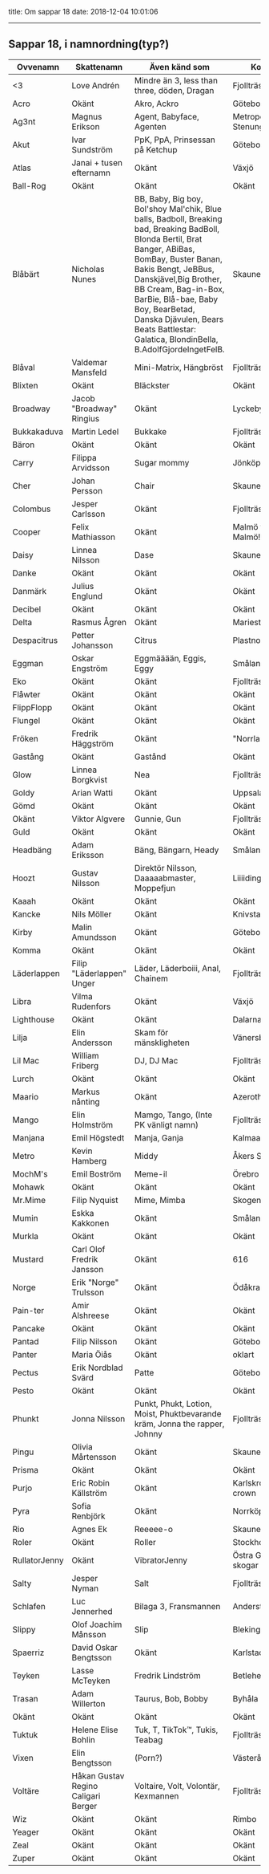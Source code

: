 title: Om sappar 18
date: 2018-12-04 10:01:06

---

## Sappar 18, i namnordning(typ?)

| Ovvenamn      | Skattenamn                          | Även känd som                                                                                                                                                                                                                                                                                                                                          | Kommer ifrån                 |
| ------------- | ----------------------------------- | ------------------------------------------------------------------------------------------------------------------------------------------------------------------------------------------------------------------------------------------------------------------------------------------------------------------------------------------------------ | ---------------------------- |
| <3            | Love Andrén                         | Mindre än 3, less than three, döden, Dragan                                                                                                                                                                                                                                                                                                            | Fjollträsk                   |
| Acro          | Okänt                               | Akro, Ackro                                                                                                                                                                                                                                                                                                                                            | Göteborg                     |
| Ag3nt         | Magnus Erikson                      | Agent, Babyface, Agenten                                                                                                                                                                                                                                                                                                                               | Metropolen Stenungsund       |
| Akut          | Ivar Sundström                      | PpK, PpA, Prinsessan på Ketchup                                                                                                                                                                                                                                                                                                                        | Göteborg                     |
| Atlas         | Janai + tusen efternamn             | Okänt                                                                                                                                                                                                                                                                                                                                                  | Växjö                        |
| Ball-Rog      | Okänt                               | Okänt                                                                                                                                                                                                                                                                                                                                                  | Okänt                        |
| Blåbärt       | Nicholas Nunes                      | BB, Baby, Big boy, Bol'shoy Mal'chik, Blue balls, Badboll, Breaking bad, Breaking BadBoll, Blonda Bertil, Brat Banger, ABiBas, BomBay, Buster Banan, Bakis Bengt, JeBBus, Danskjävel,Big Brother, BB Cream, Bag-in-Box, BarBie, Blå-bae, Baby Boy, BearBetad, Danska Djävulen, Bears Beats Battlestar: Galatica, BlondinBella, B.AdolfGjordeIngetFelB. | Skaune                       |
| Blåval        | Valdemar Mansfeld                   | Mini-Matrix, Hängbröst                                                                                                                                                                                                                                                                                                                                 | Fjollträsk                   |
| Blixten       | Okänt                               | Bläckster                                                                                                                                                                                                                                                                                                                                              | Okänt                        |
| Broadway      | Jacob "Broadway" Ringius            | Okänt                                                                                                                                                                                                                                                                                                                                                  | Lyckeby                      |
| Bukkakaduva   | Martin Ledel                        | Bukkake                                                                                                                                                                                                                                                                                                                                                | Fjollträsk                   |
| Bäron         | Okänt                               | Okänt                                                                                                                                                                                                                                                                                                                                                  | Okänt                        |
| Carry         | Filippa Arvidsson                   | Sugar mommy                                                                                                                                                                                                                                                                                                                                            | Jönköping                    |
| Cher          | Johan Persson                       | Chair                                                                                                                                                                                                                                                                                                                                                  | Skaune                       |
| Colombus      | Jesper Carlsson                     | Okänt                                                                                                                                                                                                                                                                                                                                                  | Fjollträsk                   |
| Cooper        | Felix Mathiasson                    | Okänt                                                                                                                                                                                                                                                                                                                                                  | Malmö fast ändå inte Malmö!? |
| Daisy         | Linnea Nilsson                      | Dase                                                                                                                                                                                                                                                                                                                                                   | Skaune                       |
| Danke         | Okänt                               | Okänt                                                                                                                                                                                                                                                                                                                                                  | Okänt                        |
| Danmärk       | Julius Englund                      | Okänt                                                                                                                                                                                                                                                                                                                                                  | Okänt                        |
| Decibel       | Okänt                               | Okänt                                                                                                                                                                                                                                                                                                                                                  | Okänt                        |
| Delta         | Rasmus Ågren                        | Okänt                                                                                                                                                                                                                                                                                                                                                  | Mariestad                    |
| Despacitrus   | Petter Johansson                    | Citrus                                                                                                                                                                                                                                                                                                                                                 | Plastnorrland/Sundsvall      |
| Eggman        | Oskar Engström                      | Eggmääään, Eggis, Eggy                                                                                                                                                                                                                                                                                                                                 | Småland                      |
| Eko           | Okänt                               | Okänt                                                                                                                                                                                                                                                                                                                                                  | Fjollträsk                   |
| Flåwter       | Okänt                               | Okänt                                                                                                                                                                                                                                                                                                                                                  | Okänt                        |
| FlippFlopp    | Okänt                               | Okänt                                                                                                                                                                                                                                                                                                                                                  | Okänt                        |
| Flungel       | Okänt                               | Okänt                                                                                                                                                                                                                                                                                                                                                  | Okänt                        |
| Fröken        | Fredrik Häggström                   | Okänt                                                                                                                                                                                                                                                                                                                                                  | "Norrland"                   |
| Gastång       | Okänt                               | Gastånd                                                                                                                                                                                                                                                                                                                                                | Okänt                        |
| Glow          | Linnea Borgkvist                    | Nea                                                                                                                                                                                                                                                                                                                                                    | Fjollträsk                   |
| Goldy         | Arian Watti                         | Okänt                                                                                                                                                                                                                                                                                                                                                  | Uppsala                      |
| Gömd          | Okänt                               | Okänt                                                                                                                                                                                                                                                                                                                                                  | Okänt                        |
| Okänt         | Viktor Algvere                      | Gunnie, Gun                                                                                                                                                                                                                                                                                                                                            | Fjollträsk                   |
| Guld          | Okänt                               | Okänt                                                                                                                                                                                                                                                                                                                                                  | Okänt                        |
| Headbäng      | Adam Eriksson                       | Bäng, Bängarn, Heady                                                                                                                                                                                                                                                                                                                                   | Smålands Skogar              |
| Hoozt         | Gustav Nilsson                      | Direktör Nilsson, Daaaaabmaster, Moppefjun                                                                                                                                                                                                                                                                                                             | Liiiidingöö                  |
| Kaaah         | Okänt                               | Okänt                                                                                                                                                                                                                                                                                                                                                  | Okänt                        |
| Kancke        | Nils Möller                         | Okänt                                                                                                                                                                                                                                                                                                                                                  | Knivsta                      |
| Kirby         | Malin Amundsson                     | Okänt                                                                                                                                                                                                                                                                                                                                                  | Göteborg                     |
| Komma         | Okänt                               | Okänt                                                                                                                                                                                                                                                                                                                                                  | Okänt                        |
| Läderlappen   | Filip "Läderlappen" Unger           | Läder, Läderboiii, Anal, Chainem                                                                                                                                                                                                                                                                                                                       | Fjollträsk                   |
| Libra         | Vilma Rudenfors                     | Okänt                                                                                                                                                                                                                                                                                                                                                  | Växjö                        |
| Lighthouse    | Okänt                               | Okänt                                                                                                                                                                                                                                                                                                                                                  | Dalarna                      |
| Lilja         | Elin Andersson                      | Skam för mänskligheten                                                                                                                                                                                                                                                                                                                                 | Vänersborg                   |
| Lil Mac       | William Friberg                     | DJ, DJ Mac                                                                                                                                                                                                                                                                                                                                             | Fjollträsk                   |
| Lurch         | Okänt                               | Okänt                                                                                                                                                                                                                                                                                                                                                  | Okänt                        |
| Maario        | Markus nånting                      | Okänt                                                                                                                                                                                                                                                                                                                                                  | Azeroth                      |
| Mango         | Elin Holmström                      | Mamgo, Tango, (Inte PK vänligt namn)                                                                                                                                                                                                                                                                                                                   | Fjollträsk                   |
| Manjana       | Emil Högstedt                       | Manja, Ganja                                                                                                                                                                                                                                                                                                                                           | Kalmaaaa                     |
| Metro         | Kevin Hamberg                       | Middy                                                                                                                                                                                                                                                                                                                                                  | Åkers Styckebruk             |
| MochM's       | Emil Boström                        | Meme-il                                                                                                                                                                                                                                                                                                                                                | Örebro                       |
| Mohawk        | Okänt                               | Okänt                                                                                                                                                                                                                                                                                                                                                  | Okänt                        |
| Mr.Mime       | Filip Nyquist                       | Mime, Mimba                                                                                                                                                                                                                                                                                                                                            | Skogen, någonstans           |
| Mumin         | Eskka Kakkonen                      | Okänt                                                                                                                                                                                                                                                                                                                                                  | Småland                      |
| Murkla        | Okänt                               | Okänt                                                                                                                                                                                                                                                                                                                                                  | Okänt                        |
| Mustard       | Carl Olof Fredrik Jansson           | Okänt                                                                                                                                                                                                                                                                                                                                                  | 616                          |
| Norge         | Erik "Norge" Trulsson               | Okänt                                                                                                                                                                                                                                                                                                                                                  | Ödåkra                       |
| Pain-ter      | Amir Alshreese                      | Okänt                                                                                                                                                                                                                                                                                                                                                  | Okänt                        |
| Pancake       | Okänt                               | Okänt                                                                                                                                                                                                                                                                                                                                                  | Okänt                        |
| Pantad        | Filip Nilsson                       | Okänt                                                                                                                                                                                                                                                                                                                                                  | Göteborg-ish                 |
| Panter        | Maria Öiås                          | Okänt                                                                                                                                                                                                                                                                                                                                                  | oklart                       |
| Pectus        | Erik Nordblad Svärd                 | Patte                                                                                                                                                                                                                                                                                                                                                  | Göteborg                     |
| Pesto         | Okänt                               | Okänt                                                                                                                                                                                                                                                                                                                                                  | Okänt                        |
| Phunkt        | Jonna Nilsson                       | Punkt, Phukt, Lotion, Moist, Phuktbevarande kräm, Jonna the rapper, Johnny                                                                                                                                                                                                                                                                             | Fjollträsk                   |
| Pingu         | Olivia Mårtensson                   | Okänt                                                                                                                                                                                                                                                                                                                                                  | Skaune                       |
| Prisma        | Okänt                               | Okänt                                                                                                                                                                                                                                                                                                                                                  | Okänt                        |
| Purjo         | Eric Robin Källström                | Okänt                                                                                                                                                                                                                                                                                                                                                  | Karlskrona aka K-crown       |
| Pyra          | Sofia Renbjörk                      | Okänt                                                                                                                                                                                                                                                                                                                                                  | Norrköping                   |
| Rio           | Agnes Ek                            | Reeeee-o                                                                                                                                                                                                                                                                                                                                               | Skaune                       |
| Roler         | Okänt                               | Roller                                                                                                                                                                                                                                                                                                                                                 | Stockholm                    |
| RullatorJenny | Okänt                               | VibratorJenny                                                                                                                                                                                                                                                                                                                                          | Östra Göinges djupa skogar   |
| Salty         | Jesper Nyman                        | Salt                                                                                                                                                                                                                                                                                                                                                   | Fjollträsk                   |
| Schlafen      | Luc Jennerhed                       | Bilaga 3, Fransmannen                                                                                                                                                                                                                                                                                                                                  | Anderstorp                   |
| Slippy        | Olof Joachim Månsson                | Slip                                                                                                                                                                                                                                                                                                                                                   | Blekinge                     |
| Spaerriz      | David Oskar Bengtsson               | Okänt                                                                                                                                                                                                                                                                                                                                                  | Karlstad, Värmland           |
| Teyken        | Lasse McTeyken                      | Fredrik Lindström                                                                                                                                                                                                                                                                                                                                      | Betlehem                     |
| Trasan        | Adam Willerton                      | Taurus, Bob, Bobby                                                                                                                                                                                                                                                                                                                                     | Byhåla                       |
| Okänt         | Okänt                               | Okänt                                                                                                                                                                                                                                                                                                                                                  | Okänt                        |
| Tuktuk        | Helene Elise Bohlin                 | Tuk, T, TikTok™, Tukis, Teabag                                                                                                                                                                                                                                                                                                                         | Fjollträsk                   |
| Vixen         | Elin Bengtsson                      | (Porn?)                                                                                                                                                                                                                                                                                                                                                | Västerås                     |
| Voltäre       | Håkan Gustav Regino Caligari Berger | Voltaire, Volt, Volontär, Kexmannen                                                                                                                                                                                                                                                                                                                    | Fjollträsk                   |
| Wiz           | Okänt                               | Okänt                                                                                                                                                                                                                                                                                                                                                  | Rimbo                        |
| Yeager        | Okänt                               | Okänt                                                                                                                                                                                                                                                                                                                                                  | Okänt                        |
| Zeal          | Okänt                               | Okänt                                                                                                                                                                                                                                                                                                                                                  | Okänt                        |
| Zuper         | Okänt                               | Okänt                                                                                                                                                                                                                                                                                                                                                  | Okänt                        |
